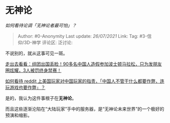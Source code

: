 # 无神论
*如何看待论调「无神论者最可怕」？*

> Author: #0-Anonymity
> Last update: *26/07/2021*
> Link:
> Tag: #3-信仰/3D-神学 
> 评论区:
> 泛讨论:

不说别的，就从这事可见一斑。

[走出去看看：组团出国丢脸！90多名中国人造假参加波士顿马拉松，只为发朋友圈炫耀，3人被罚终身禁赛！](https://zhuanlan.zhihu.com/p/63277235)

[如何看待 reddit 上美国玩家对中国玩家的指责，「中国人不管干什么都要作弊，连玩游戏也要作弊」？](http://www.zhihu.com/question/321339730)

是的，我认为这件事根子在**无神论**。

而且这些逐渐沦陷在“大陆玩家”手中的服务器，是“无神论未来世界”的一个极好的预演和缩影。
